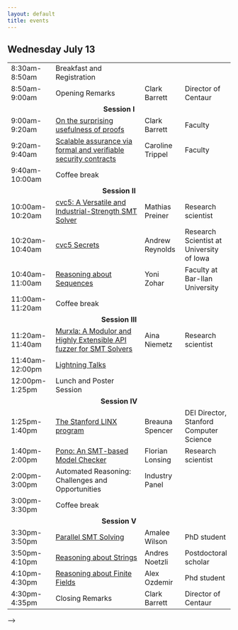 ```yaml
---
layout: default
title: events
---
```


<!--
<h1>CENTAUR Annual Meeting 2022</h1>
<h4>Paul Brest Hall<br/>
555 Salvatierra Walk<br/>
Stanford, CA 94305</h4>
<br/>
<!--a href="https://www.eventbrite.com/e/ai-safety-centaur-and-data-science-affiliates-programs-registration-325036020487" class="btn">
Register
</a-->

<h2>Wednesday July 13</h2>
<table>
<tr>
<td style="width:20%;">8:30am-8:50am</td>
<td style="width:32">Breakfast and Registration</td>
<td style="width:18%;"></td>
<td style="width:20%;"></td>
</tr>

<tr>
<td>8:50am-9:00am</td>
<td>Opening Remarks</td>
<td>Clark Barrett</td>
<td>Director of Centaur</td>
</tr>

<tr>
<td colspan="4" style="text-align:center;font-weight:bold;">
Session I
</td>
</tr>
<tr>
<td>9:00am-9:20am</td>
<td><a href="https://www.youtube.com/watch?v=HLlQvi4k_zM&list=PLqYw1C4YGfr3KQtHU6ch4gIHHwThDIZRK&index=1">On the surprising usefulness of proofs</a></td>
<td>Clark Barrett</td>
<td>Faculty</td>
</tr>
<tr>
<td>9:20am-9:40am</td>
<td><a href="https://www.youtube.com/watch?v=kog1aqxHu28&list=PLqYw1C4YGfr3KQtHU6ch4gIHHwThDIZRK&index=2">Scalable assurance via formal and verifiable security contracts</a></td>
<td>Caroline Trippel</td>
<td>Faculty</td>
</tr>
<tr>
<td>9:40am-10:00am</td>
<td>Coffee break</td>
<td></td>
<td></td>
</tr>

<tr>
<td colspan="4" style="text-align:center;font-weight:bold;">
Session II
</td>
</tr>
<tr>
<td>10:00am-10:20am</td>
<td><a href="https://www.youtube.com/watch?v=8es06PitzK4&list=PLqYw1C4YGfr3KQtHU6ch4gIHHwThDIZRK&index=3">cvc5: A Versatile and Industrial-Strength SMT Solver</a></td>
<td>Mathias Preiner</td>
<td>Research scientist</td>
</tr>
<tr>
<td>10:20am-10:40am</td>
<td><a href="https://www.youtube.com/watch?v=8V4st0TaAF4&list=PLqYw1C4YGfr3KQtHU6ch4gIHHwThDIZRK&index=4">cvc5 Secrets</a></td>
<td>Andrew Reynolds</td>
<td>Research Scientist at University of Iowa</td>
</tr>
<tr>
<td>10:40am-11:00am</td>
<td><a href="https://www.youtube.com/watch?v=tb6wZZCw1BU&list=PLqYw1C4YGfr3KQtHU6ch4gIHHwThDIZRK&index=5">Reasoning about Sequences</a></td>
<td>Yoni Zohar</td>
<td>Faculty at Bar-Ilan University</td>
</tr>
<tr>
<td>11:00am-11:20am</td>
<td>Coffee break</td>
<td></td>
<td></td>
</tr>

<tr>
<td colspan="4" style="text-align:center;font-weight:bold;">
Session III
</td>
</tr>

<tr>
<td>11:20am-11:40am</td>
<td><a href="https://www.youtube.com/watch?v=sLWdUVvzcqs&list=PLqYw1C4YGfr3KQtHU6ch4gIHHwThDIZRK&index=6">Murxla: A Modulor and Highly Extensible API fuzzer for SMT Solvers</a></td>
<td>Aina Niemetz</td>
<td>Research scientist</td>
</tr>

<tr>
<td>11:40am-12:00pm</td>
<td><a href="https://www.youtube.com/watch?v=b5f6IGJUi8Y&list=PLqYw1C4YGfr3KQtHU6ch4gIHHwThDIZRK&index=7">Lightning Talks</a></td>
<td></td>
<td></td>
</tr>

<tr>
<td>12:00pm-1:25pm</td>
<td>Lunch and Poster Session</td>
<td></td>
<td></td>
</tr>

<tr>
<td colspan="4" style="text-align:center;font-weight:bold;">
Session IV
</td>
</tr>
<tr>
<td>1:25pm-1:40pm</td>
<td><a href="https://www.youtube.com/watch?v=xgUuQrVROkM&list=PLqYw1C4YGfr3KQtHU6ch4gIHHwThDIZRK&index=8">The Stanford LINX program</a></td>
<td>Breauna Spencer</td>
<td>DEI Director, Stanford Computer Science</td>
</tr>
<tr>
<td>1:40pm-2:00pm</td>
<td><a href="https://www.youtube.com/watch?v=sFyfT_UAqkg&list=PLqYw1C4YGfr3KQtHU6ch4gIHHwThDIZRK&index=9">Pono: An SMT-based Model Checker</a></td>
<td>Florian Lonsing</td>
<td>Research scientist</td>
</tr>
<tr>
<td>2:00pm-3:00pm</td>
<td>Automated Reasoning: Challenges and Opportunities</td>
<td>Industry Panel</td>
<td></td>
</tr>
<tr>
<td>3:00pm-3:30pm</td>
<td>Coffee break</td>
<td></td>
<td></td>
</tr>

<tr>
<td colspan="4" style="text-align:center;font-weight:bold;">
Session V
</td>
</tr>
<tr>
<td>3:30pm-3:50pm</td>
<td><a href="https://www.youtube.com/watch?v=5XhbiQf2CL0&list=PLqYw1C4YGfr3KQtHU6ch4gIHHwThDIZRK&index=10">Parallel SMT Solving</a></td>
<td>Amalee Wilson</td>
<td>PhD student</td>
</tr>
<tr>
<td>3:50pm-4:10pm</td>
<td><a href="https://www.youtube.com/watch?v=xocN7cOhCHI&list=PLqYw1C4YGfr3KQtHU6ch4gIHHwThDIZRK&index=11">Reasoning about Strings</a></td>
<td>Andres Noetzli</td>
<td>Postdoctoral scholar</td>
</tr>
<tr>
<td>4:10pm-4:30pm</td>
<td><a href="https://www.youtube.com/watch?v=2NLd5sFDwpQ&list=PLqYw1C4YGfr3KQtHU6ch4gIHHwThDIZRK&index=12">Reasoning about Finite Fields</a></td>
<td>Alex Ozdemir</td>
<td>Phd student</td>
</tr>
<tr>
<td>4:30pm-4:35pm</td>
<td>Closing Remarks</td>
<td>Clark Barrett</td>
<td>Director of Centaur</td>
</tr>
</table>
-->
